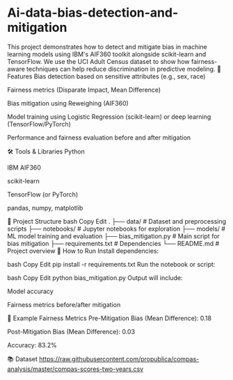# Ai-data-bias-detection-and-mitigation
This project demonstrates how to detect and mitigate bias in machine learning models using IBM's AIF360 toolkit alongside scikit-learn and TensorFlow. We use the UCI Adult Census dataset to show how fairness-aware techniques can help reduce discrimination in predictive modeling.
📌 Features
Bias detection based on sensitive attributes (e.g., sex, race)

Fairness metrics (Disparate Impact, Mean Difference)

Bias mitigation using Reweighing (AIF360)

Model training using Logistic Regression (scikit-learn) or deep learning (TensorFlow/PyTorch)

Performance and fairness evaluation before and after mitigation

🛠 Tools & Libraries
Python

IBM AIF360

scikit-learn

TensorFlow (or PyTorch)

pandas, numpy, matplotlib

📁 Project Structure
bash
Copy
Edit
.
├── data/                  # Dataset and preprocessing scripts
├── notebooks/             # Jupyter notebooks for exploration
├── models/                # ML model training and evaluation
├── bias_mitigation.py     # Main script for bias mitigation
├── requirements.txt       # Dependencies
└── README.md              # Project overview
🚀 How to Run
Install dependencies:

bash
Copy
Edit
pip install -r requirements.txt
Run the notebook or script:

bash
Copy
Edit
python bias_mitigation.py
Output will include:

Model accuracy

Fairness metrics before/after mitigation

🧪 Example Fairness Metrics
Pre-Mitigation Bias (Mean Difference): 0.18

Post-Mitigation Bias (Mean Difference): 0.03

Accuracy: 83.2%

📚 Dataset
https://raw.githubusercontent.com/propublica/compas-analysis/master/compas-scores-two-years.csv
